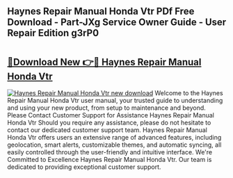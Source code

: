 ## Haynes Repair Manual Honda Vtr PDf Free Download - Part-JXg Service Owner Guide - User Repair Edition g3rP0

# <h2><a href="http://bc73287.oget.top/?id=Haynes+Repair+Manual+Honda+Vtr">🔗Download New 👉🔴 Haynes Repair Manual Honda Vtr</a></h2>

[![Haynes Repair Manual Honda Vtr new download](https://i.imgur.com/5g1atiW.png)](http://bc73287.oget.top/?id=Haynes+Repair+Manual+Honda+Vtr)
Welcome to the Haynes Repair Manual Honda Vtr user manual, your trusted guide to understanding and using your new product, from setup to maintenance and beyond. Please Contact Customer Support for Assistance Haynes Repair Manual Honda Vtr Should you require any assistance, please do not hesitate to contact our dedicated customer support team. Haynes Repair Manual Honda Vtr offers users an extensive range of advanced features, including geolocation, smart alerts, customizable themes, and automatic syncing, all easily controlled through the user-friendly and intuitive interface. We're Committed to Excellence Haynes Repair Manual Honda Vtr. Our team is dedicated to providing exceptional customer support.
